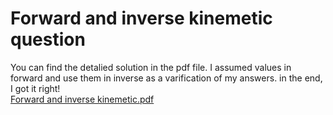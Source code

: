 # Forward and inverse kinemetic question
You can find the detalied solution in the pdf file. I assumed values in forward and use them in inverse as a varification of my answers. in the end, I got it right! <br>
[Forward and inverse kinemetic.pdf](https://github.com/user-attachments/files/16242084/Forward.and.inverse.kinemetic.pdf)
